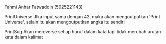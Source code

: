 Fahmi Anhar Fatwaddin (5025221143)

PrintUniverse
  JIka input sama dengan 42, maka akan mengoutputkan 'Print Universe', selain itu akan mengoutputkan angka itu sendiri

PrintSug
  Akan mereverse setiap huruf dalam kata tapi tidak merubah urutan kata dalam kalimat
